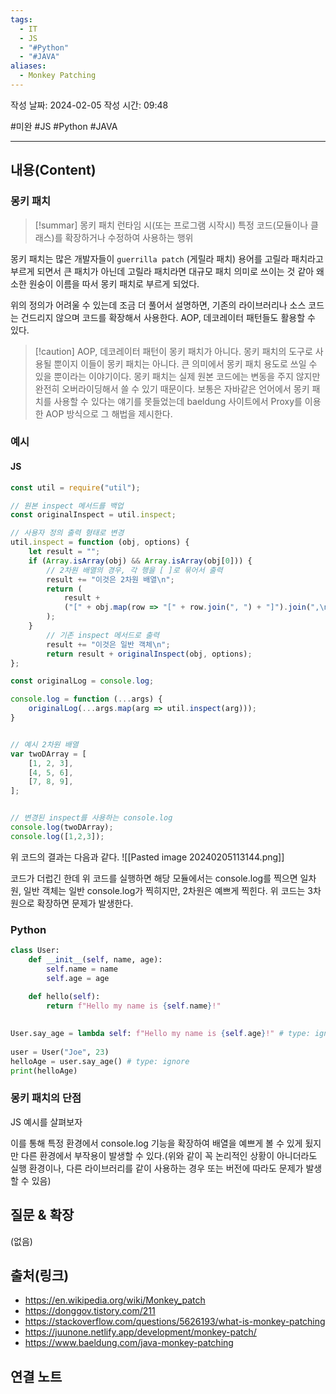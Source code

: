 ```yaml
---
tags:
  - IT
  - JS
  - "#Python"
  - "#JAVA"
aliases:
  - Monkey Patching
---
```

작성 날짜: 2024-02-05
작성 시간: 09:48

#미완 #JS #Python #JAVA 

----
## 내용(Content)
### 몽키 패치
>[!summar] 몽키 패치
>런타임 시(또는 프로그램 시작시) 특정 코드(모듈이나 클래스)를 확장하거나 수정하여 사용하는 행위

몽키 패치는 많은 개발자들이 `guerrilla patch` (게릴라 패치) 용어를 고릴라 패치라고 부르게 되면서 큰 패치가 아닌데 고릴라 패치라면 대규모 패치 의미로 쓰이는 것 같아 왜소한 원숭이 이름을 따서 몽키 패치로 부르게 되었다.

위의 정의가 어려울 수 있는데 조금 더 풀어서 설명하면, 기존의 라이브러리나 소스 코드는 건드리지 않으며 코드를 확장해서 사용한다. AOP, 데코레이터 패턴들도 활용할 수 있다.

>[!caution] AOP, 데코레이터 패턴이 몽키 패치가 아니다.
>몽키 패치의 도구로 사용될 뿐이지 이들이 몽키 패치는 아니다. 큰 의미에서 몽키 패치 용도로 쓰일 수 있을 뿐이라는 이야기이다. 몽키 패치는 실제 원본 코드에는 변동을 주지 않지만 완전히 오버라이딩해서 쓸 수 있기 때문이다. 보통은 자바같은 언어에서 몽키 패치를 사용할 수 있다는 얘기를 못들었는데 baeldung 사이트에서 Proxy를 이용한 AOP 방식으로 그 해법을 제시한다.
### 예시
#### JS

```js
const util = require("util");

// 원본 inspect 메서드를 백업
const originalInspect = util.inspect;

// 사용자 정의 출력 형태로 변경
util.inspect = function (obj, options) {
    let result = "";
    if (Array.isArray(obj) && Array.isArray(obj[0])) {
        // 2차원 배열의 경우, 각 행을 [ ]로 묶어서 출력
        result += "이것은 2차원 배열\n";
        return (
            result +
            ("[" + obj.map(row => "[" + row.join(", ") + "]").join(",\n ") + "]")
        );
    }
        // 기존 inspect 메서드로 출력
        result += "이것은 일반 객체\n";
        return result + originalInspect(obj, options);
};

const originalLog = console.log;

console.log = function (...args) {
    originalLog(...args.map(arg => util.inspect(arg)));
}


// 예시 2차원 배열
var twoDArray = [
    [1, 2, 3],
    [4, 5, 6],
    [7, 8, 9],
];


// 변경된 inspect를 사용하는 console.log
console.log(twoDArray);
console.log([1,2,3]);
```

위 코드의 결과는 다음과 같다.
![[Pasted image 20240205113144.png]]

코드가 더럽긴 한데 위 코드를 실행하면 해당 모듈에서는 console.log를 찍으면 일차원, 일반 객체는 일반 console.log가 찍히지만, 2차원은  예쁘게 찍힌다. 위 코드는 3차원으로 확장하면 문제가 발생한다.
### Python

```python
class User:
    def __init__(self, name, age):
        self.name = name
        self.age = age
        
    def hello(self):
        return f"Hello my name is {self.name}!"
  

User.say_age = lambda self: f"Hello my name is {self.age}!" # type: ignore
  
user = User("Joe", 23)
helloAge = user.say_age() # type: ignore
print(helloAge)
```

### 몽키 패치의 단점
JS 예시를 살펴보자

이를 통해 특정 환경에서 console.log 기능을 확장하여 배열을 예쁘게 볼 수 있게 됬지만 다른 환경에서 부작용이 발생할 수 있다.(위와 같이 꼭 논리적인 상황이 아니더라도 실행 환경이나, 다른 라이브러리를 같이 사용하는 경우 또는 버전에 따라도 문제가 발생할 수 있음)



## 질문 & 확장

(없음)

## 출처(링크)
- https://en.wikipedia.org/wiki/Monkey_patch
- https://donggov.tistory.com/211
- https://stackoverflow.com/questions/5626193/what-is-monkey-patching
- https://juunone.netlify.app/development/monkey-patch/
- https://www.baeldung.com/java-monkey-patching
## 연결 노트










